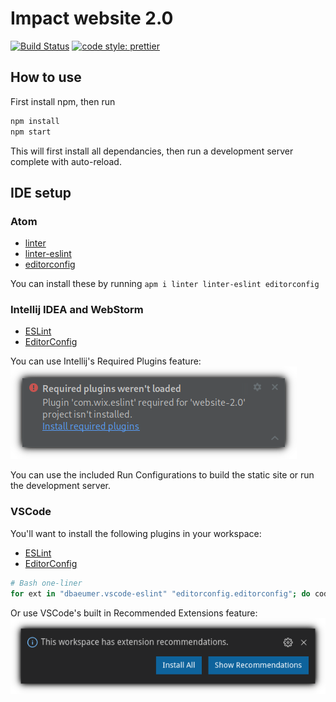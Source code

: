 # Impact website 2.0

[![Build Status](https://travis-ci.com/ImpactDevelopment/Website.svg?branch=master)](https://travis-ci.com/ImpactDevelopment/Website)
[![code style: prettier](https://img.shields.io/badge/code_style-prettier-ff69b4.svg?style=flat-square)](https://github.com/prettier/prettier)

## How to use

First install npm, then run

```sh
npm install
npm start
```

This will first install all dependancies, then run a development server complete with auto-reload.

## IDE setup

### Atom

- [linter](https://atom.io/packages/linter)
- [linter-eslint](https://atom.io/packages/linter-eslint)
- [editorconfig](https://atom.io/packages/editorconfig)

You can install these by running `apm i linter linter-eslint editorconfig`

### Intellij IDEA and WebStorm

-   [ESLint](https://plugins.jetbrains.com/plugin/7494-eslint)
-   [EditorConfig](https://plugins.jetbrains.com/plugin/7294-editorconfig)

You can use Intellij's Required Plugins feature:
[![Intellij Required Plugins](.idea/required-plugins.png)](https://www.jetbrains.com/help/idea/managing-plugins.html#required-plugins)

You can use the included Run Configurations to build the static site or run the development server.

### VSCode

You'll want to install the following plugins in your workspace:

-   [ESLint](https://marketplace.visualstudio.com/items?itemName=dbaeumer.vscode-eslint)
-   [EditorConfig](https://marketplace.visualstudio.com/items?itemName=editorconfig.editorconfig)

```sh
# Bash one-liner
for ext in "dbaeumer.vscode-eslint" "editorconfig.editorconfig"; do code --install-extension $ext; done
```

Or use VSCode's built in Recommended Extensions feature:
[![VSCode workspace-recommended-extensions documentation](.vscode/extension-recommendations.png)](https://code.visualstudio.com/docs/editor/extension-gallery#_workspace-recommended-extensions)
